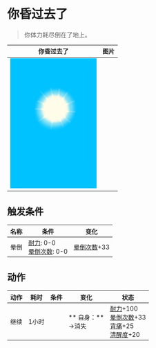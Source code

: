 # 你昏过去了  
> 你体力耗尽倒在了地上。  
  
  你昏过去了  |   图片   
 ----  |  ----:   
   |  <img decoding="async" src="Sprite/WeatherClear_Full.png" href="a.md" style="max-width:300px;max-height:300px;">   
  
## 触发条件  
名称  |  条件  |  变化  
----  |  ----  |  ----  
晕倒  |  [耐力](Stamina.md): 0-0<br>[晕倒次数](FaintCounter.md): 0-0  |  [晕倒次数](FaintCounter.md)+33  
## 动作  
动作  |  耗时  |  条件  |  变化  |  状态  
----  |  ----  |  ----  |  ----  |  ----  
继续<br>  |  1小时  |    |  ** 自身：**<br>→消失  |  [耐力](Stamina.md)+100<br>[晕倒次数](FaintCounter.md)+33<br>[背痛](BackPain.md)+25<br>[清醒度](Wakefulness.md)+20  


<script>document.title="你昏过去了 - 卡牌生存百科 Card Survival Wiki";</script>